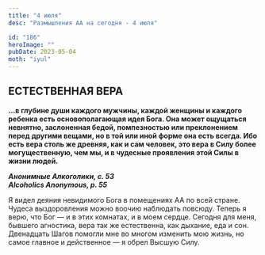 ```yaml
---
title: "4 июля"
desc: "Размышления АА на сегодня - 4 июля"

id: "186"
heroImage: ""
pubDate: 2023-05-04
moth: "iyul"
---
```


## ЕСТЕСТВЕННАЯ ВЕРА

**…в глубине души каждого мужчины, каждой женщины и каждого ребенка есть
основополагающая идея Бога. Она может ощущаться невнятно, заслоненная бедой,
помпезностью или преклонением перед другими вещами, но в той или иной форме
она есть всегда. Ибо есть вера столь же древняя, как и сам человек, это вера в
Силу более могущественную, чем мы, и в чудесные проявления этой Силы в жизни
людей.**

**_Анонимные Алкоголики, с. 53  
Alcoholics Anonymous, p. 55_**

Я видел деяния невидимого Бога в помещениях АА по всей стране. Чудеса
выздоровления можно воочию наблюдать повсюду. Теперь я верю, что Бог — и в
этих комнатах, и в моем сердце. Сегодня для меня, бывшего агностика, вера так
же естественна, как дыхание, еда и сон. Двенадцать Шагов помогли мне во многом
изменить мою жизнь, но самое главное и действенное — я обрел Высшую Силу.
